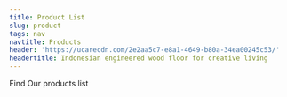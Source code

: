 ```yaml
---
title: Product List
slug: product
tags: nav
navtitle: Products
header: 'https://ucarecdn.com/2e2aa5c7-e8a1-4649-b80a-34ea00245c53/'
headertitle: Indonesian engineered wood floor for creative living
---
```


<p class="lead">Find Our products list</p>